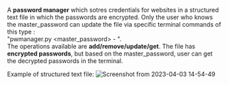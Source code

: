   A **password manager** which sotres credentials for websites in a structured text file in which the passwords are encrypted. Only the user who knows the master_password can update the file via specific terminal commands of this type : <br /> "pwmanager.py <master_password> -<operation> <website> <username> <password>". <br /> The operations available are **add/remove/update/get**. The file has **encrypted passwords**, but based on the master_password, user can get the decrypted passwords in the terminal.
  
 Example of structured text file: 
![Screenshot from 2023-04-03 14-54-49](https://user-images.githubusercontent.com/79147895/229501935-3ab7961f-c6f9-415f-bff0-38bbef16adc8.png)
